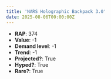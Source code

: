 ```yaml
---
title: 'NARS Holographic Backpack 3.0'
date: 2025-08-06T00:00:00Z
---
```

- **RAP**: 374
- **Value**: -1
- **Demand level**: -1
- **Trend**: -1
- **Projected?**: True
- **Hyped?**: True
- **Rare?**: True
